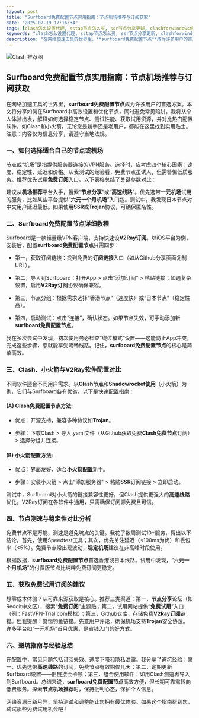 ```yaml
---
layout: post
title: "Surfboard免费配置节点实用指南：节点机场推荐与订阅获取"
date: "2025-07-19 17:16:34"
tags: [clash怎么设置代理, sstap节点怎么买, ssr节点分享更新, clashforwindows使用方法, clash订阅网站官网入口, clash付费订阅, 免费机场试用一小时]
keywords: "clash怎么设置代理, sstap节点怎么买, ssr节点分享更新, clashforwindows使用方法, clash订阅网站官网入口, clash付费订阅, 免费机场试用一小时"
description: "在网络加速工具的世界里，**surfboard免费配置节点**成为许多用户的首选方案。本文将分享如何在Surfboard中高效设置和优化节点，同时避免常见陷阱。我将从个人体验出发，解释如何选择稳定节点、测试性能、获取试用资源，并对比热门配置软件，如Clash和小火箭。无论您是新手还是老用户，都能在这里找到实用贴士。注意：内容仅为信息分享，请遵守当地法规。"
---
```


![Clash 推荐图](https://clashjd.github.io/assets/img/节点订阅推荐.png)

## Surfboard免费配置节点实用指南：节点机场推荐与订阅获取

在网络加速工具的世界里，**surfboard免费配置节点**成为许多用户的首选方案。本文将分享如何在Surfboard中高效设置和优化节点，同时避免常见陷阱。我将从个人体验出发，解释如何选择稳定节点、测试性能、获取试用资源，并对比热门配置软件，如Clash和小火箭。无论您是新手还是老用户，都能在这里找到实用贴士。注意：内容仅为信息分享，请遵守当地法规。

### 一、如何选择适合自己的节点或机场

节点或“机场”是指提供服务器连接的VPN服务。选择时，应考虑四个核心因素：速度、稳定性、延迟和价格。从我测试的经验看，免费节点虽诱人，但需警惕低质服务。推荐优先试用**免费订阅**入口。以下表格总结了关键参数对比：

建议从**机场推荐**平台入手，搜索“**节点分享**”或“**高速线路**”。优先选带**一元机场**试用的服务，比如某些平台提供“**六元一个月机场**”入门包。测试中，我发现日本节点对中文用户延迟最低。如果使用**SSR**或**Trojan**协议，可确保匿名性。

### 二、Surfboard免费配置节点详细教程

Surfboard是一款轻量级VPN客户端，支持快速设**V2Ray订阅**。以iOS平台为例，安装后，配置**surfboard免费配置节点**只需四步：

- 第一，获取订阅链接：找到免费的**订阅链接**入口（如从Github分享页面复制URL）。

- 第二，导入到Surfboard：打开App > 点击“添加订阅” > 粘贴链接；如遇复杂设置，启用**V2Ray订阅**协议确保兼容。

- 第三，节点分组：根据需求选择“香港节点”（速度快）或“日本节点”（稳定性高）。

- 第四，启动测试：点击“连接”，确认状态。如果节点失效，可手动添加新**surfboard免费配置节点**。

我在多次尝试中发现，初次使用务必检查“绕过模式”设置——这能防止App冲突。完成这些步骤，您就能享受流畅线路。记住，**surfboard免费配置节点**的核心是简单高效。

### 三、Clash、小火箭与V2Ray软件配置对比

不同软件适合不同用户需求。以**Clash节点**和**Shadowrocket使用**（小火箭）为例，它们与Surfboard各有优劣。以下是快速配置指南：

#### (A) Clash免费配置节点方法:

- 优点：开源支持，兼容多种协议如**Trojan**。

- 步骤：下载Clash > 导入.yaml文件（从Github获取免费**Clash免费节点**订阅） > 选择分组并连接。

#### (B) 小火箭配置方法:

- 优点：界面友好，适合**小火箭配置**新手。

- 步骤：安装小火箭 > 点击“添加服务器” > 粘贴**SSR**订阅链接 > 立即启动。

测试中，Surfboard对小火箭的链接兼容性更好，但Clash提供更强大的**高速线路**优化。V2Ray订阅在各软件中通用，只需确保订阅源免费且可信。

### 四、节点测速与稳定性对比分析

免费节点不是万能，测速是避免坑点的关键。我花了数周测试10+服务，得出以下结论。首先，使用Speedtest工具；其次，优先关注延迟（<100ms为优）和丢包率（<5%）。免费节点常出现波动，**稳定机场**建议在非高峰时段使用。

根据数据，**surfboard免费配置节点**首选香港或日本线路。试用中发现，“**六元一个月机场**”的付费版节点比纯粹免费订阅更稳定。

### 五、获取免费试用订阅的建议

想零成本体验？从可靠来源获取是核心。推荐三类渠道：第一，**节点分享**论坛（如Reddit中文区），搜索“**免费订阅**”主题贴；第二，试用网站提供“**免费试用**”入口（例：FastVPN-Trial.com模拟）；第三，Github仓库，存储免费**V2Ray订阅**链接。但我提醒：警惕钓鱼链接。先查用户评论，确保机场支持**Trojan**安全协议。许多平台如“一元机场”首月优惠，是省钱入门的好方式。

### 六、避坑指南与经验总结

在配置中，常见问题包括订阅失效、速度下降和隐私泄露。我分享了避坑经验：第一，优先选带**高速线路**的订阅，免费节点有效期仅几天；第二，定期更新Surfboard设置——旧链接会卡顿；第三，组合使用软件：如用Clash测速再导入到Surfboard。总结来说，**surfboard免费配置节点**高效方便，但长期可靠需转向低费服务。探索**节点机场推荐**时，保持批判心态，保护个人信息。

网络资源日新月异，坚持测试和调整能让您拥有最优体验。如果这个指南帮到您，试试那些免费试用机会吧！